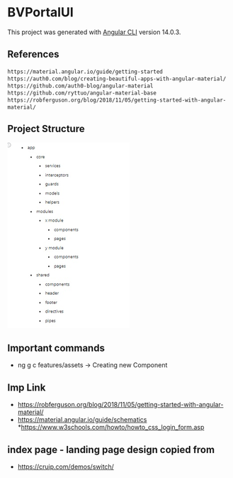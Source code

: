 # BVPortalUI

This project was generated with [Angular CLI](https://github.com/angular/angular-cli) version 14.0.3.


## References

```
https://material.angular.io/guide/getting-started
https://auth0.com/blog/creating-beautiful-apps-with-angular-material/
https://github.com/auth0-blog/angular-material
https://github.com/ryttuo/angular-material-base
https://robferguson.org/blog/2018/11/05/getting-started-with-angular-material/
```

## Project Structure
![Alt text](./Images/ProjectStructure.jpg?raw=true "Project Structure")

## Important commands
* ng g c features/assets  -> Creating new Component

## Imp Link
* https://robferguson.org/blog/2018/11/05/getting-started-with-angular-material/
* https://material.angular.io/guide/schematics
*https://www.w3schools.com/howto/howto_css_login_form.asp

## index page - landing page design copied from 
* https://cruip.com/demos/switch/
